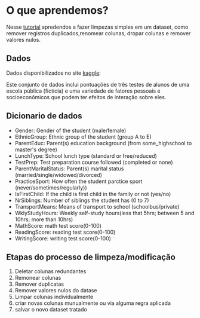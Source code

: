 
# O que aprendemos?

Nesse [tutorial](https://www.youtube.com/watch?v=2RV4qNW1sQg&ab_channel=OnurBaltac%C4%B1) apredendos a fazer limpezas simples em um dataset, como remover registros duplicados,renomear colunas, dropar colunas e remover valores nulos.

## Dados

Dados disponibilizados no site [kaggle](https://www.kaggle.com/datasets/desalegngeb/students-exam-scores?resource=download):

Este conjunto de dados inclui pontuações de três testes de alunos de uma escola pública (fictícia) e uma variedade de fatores pessoais e socioeconômicos que podem ter efeitos de interação sobre eles.

## Dicionario de dados

- Gender: Gender of the student (male/female)
- EthnicGroup: Ethnic group of the student (group A to E)
- ParentEduc: Parent(s) education background (from some_highschool to master's degree)
- LunchType: School lunch type (standard or free/reduced)
- TestPrep: Test preparation course followed (completed or none)
- ParentMaritalStatus: Parent(s) marital status (married/single/widowed/divorced)
- PracticeSport: How often the student parctice sport (never/sometimes/regularly))
- IsFirstChild: If the child is first child in the family or not (yes/no)
- NrSiblings: Number of siblings the student has (0 to 7)
- TransportMeans: Means of transport to school (schoolbus/private)
- WklyStudyHours: Weekly self-study hours(less that 5hrs; between 5 and 10hrs; more than 10hrs)
- MathScore: math test score(0-100)
- ReadingScore: reading test score(0-100)
- WritingScore: writing test score(0-100)

## Etapas do processo de limpeza/modificação

1. Deletar colunas redundantes
2. Remonear colunas
3. Remover duplicatas
4. Remover valores nulos do datase
5. Limpar colunas individualmente
6. criar novas colunas munualmente ou via alguma regra aplicada
7. salvar o novo dataset tratado 
